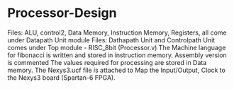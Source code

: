 # Processor-Design
Files: ALU, control2, Data Memory, Instruction Memory, Registers, all come under Datapath Unit module
Files: Dathapath Unit and Controlpath Unit comes under Top module - RISC_8bit (Processor.v)
The Machine language for fibonacci is written and stored in instruction memory. Assembly version is commented
The values required for processing are stored in Data memory.
The Nexys3.ucf file is attached to Map the Input/Output, Clock to the Nexys3 board (Spartan-6 FPGA).
